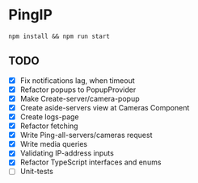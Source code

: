 # PingIP
```
npm install && npm run start
```

## TODO
- [x] Fix notifications lag, when timeout
- [x] Refactor popups to PopupProvider
- [x] Make Create-server/camera-popup
- [x] Create aside-servers view at Cameras Component
- [x] Create logs-page
- [x] Refactor fetching
- [x] Write Ping-all-servers/cameras request
- [x] Write media queries
- [x] Validating IP-address inputs
- [x] Refactor TypeScript interfaces and enums
- [ ] Unit-tests